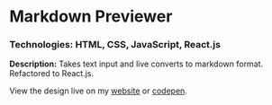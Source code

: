 # Markdown Previewer
### Technologies: HTML, CSS, JavaScript, React.js

**Description:** Takes text input and live converts to markdown format. Refactored to React.js.

View the design live on my [website](tjonesdev.github.io/markdown-previewer_react) or [codepen](https://codepen.io/justkeepprogramming/pen/qBbXZVe).
